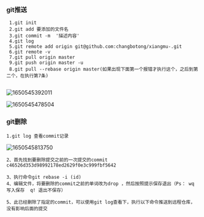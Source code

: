 ### git推送

```
 1.git init
 2.git add 要添加的文件名
 3.git commit -m  '描述内容'
 4.git log
 5.git remote add origin git@github.com:changbotong/xiangmu-.git
 6.git remote -v
 7.git pull origin master
 9.git push origin master -u
 8.git pull --rebase origin master(如果出现下面第一个报错才执行这个，之后到第二个，在执行第7条)
 
```

![1650545392011](C:\Users\huawei\AppData\Roaming\Typora\typora-user-images\1650545392011.png)

![1650545478504](C:\Users\huawei\AppData\Roaming\Typora\typora-user-images\1650545478504.png)

### git删除

````
1.git log 查看commit记录
````

![1650545813750](C:\Users\huawei\AppData\Roaming\Typora\typora-user-images\1650545813750.png)

```
2、首先找到要删除提交之前的一次提交的commit c46526d353d98992178ed2629f0e3c999fbf5642

3、执行命令git rebase -i (id)
4、编辑文件，将要删除的commit之前的单词改为drop ，然后按照提示保存退出（Ps： wq 写入保存  q! 退出不保存）

5、此已经删除了指定的commit，可以使用git log查看下，执行以下命令推送到远程仓库，没有影响后面的提交
```


